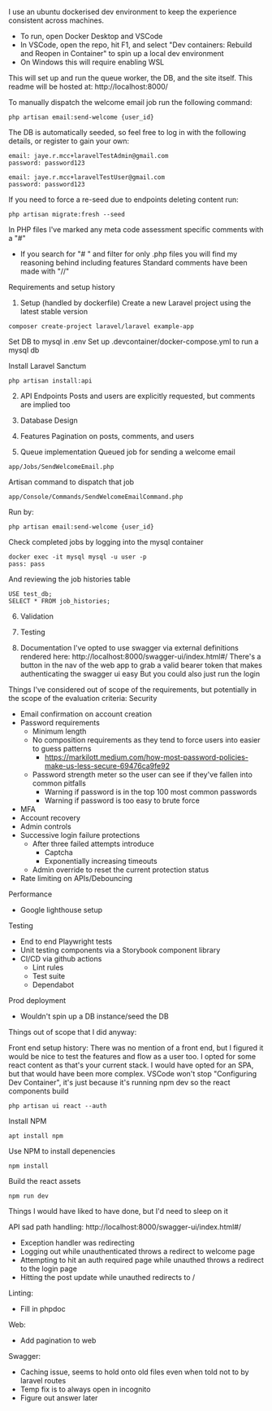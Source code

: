 I use an ubuntu dockerised dev environment to keep the experience consistent across machines.

-   To run, open Docker Desktop and VSCode
-   In VSCode, open the repo, hit F1, and select "Dev containers: Rebuild and Reopen in Container" to spin up a local dev environment
-   On Windows this will require enabling WSL

This will set up and run the queue worker, the DB, and the site itself.
This readme will be hosted at: http://localhost:8000/

To manually dispatch the welcome email job run the following command:

```
php artisan email:send-welcome {user_id}
```

The DB is automatically seeded, so feel free to log in with the following details, or register to gain your own:

```
email: jaye.r.mcc+laravelTestAdmin@gmail.com
password: password123

email: jaye.r.mcc+laravelTestUser@gmail.com
password: password123
```

If you need to force a re-seed due to endpoints deleting content run:

```
php artisan migrate:fresh --seed
```

In PHP files I've marked any meta code assessment specific comments with a "#"

-   If you search for "# " and filter for only .php files you will find my reasoning behind including features
    Standard comments have been made with "//"

Requirements and setup history

1. Setup (handled by dockerfile)
   Create a new Laravel project using the latest stable version

```
composer create-project laravel/laravel example-app
```

Set DB to mysql in .env
Set up .devcontainer/docker-compose.yml to run a mysql db

Install Laravel Sanctum

```
php artisan install:api
```

2. API Endpoints
   Posts and users are explicitly requested, but comments are implied too

3. Database Design

4. Features
   Pagination on posts, comments, and users

5. Queue implementation
   Queued job for sending a welcome email

```
app/Jobs/SendWelcomeEmail.php
```

Artisan command to dispatch that job

```
app/Console/Commands/SendWelcomeEmailCommand.php
```

Run by:

```
php artisan email:send-welcome {user_id}
```

Check completed jobs by logging into the mysql container

```
docker exec -it mysql mysql -u user -p
pass: pass
```

And reviewing the job histories table

```
USE test_db;
SELECT * FROM job_histories;
```

6. Validation

7. Testing

8. Documentation
   I've opted to use swagger via external definitions rendered here: http://localhost:8000/swagger-ui/index.html#/
   There's a button in the nav of the web app to grab a valid bearer token that makes authenticating the swagger ui easy
   But you could also just run the login 

Things I've considered out of scope of the requirements, but potentially in the scope of the evaluation criteria:
Security

-   Email confirmation on account creation
-   Password requirements
    -   Minimum length
    -   No composition requirements as they tend to force users into easier to guess patterns
        -   https://markilott.medium.com/how-most-password-policies-make-us-less-secure-69476ca9fe92
    -   Password strength meter so the user can see if they've fallen into common pitfalls
        -   Warning if password is in the top 100 most common passwords
        -   Warning if password is too easy to brute force
-   MFA
-   Account recovery
-   Admin controls
-   Successive login failure protections
    -   After three failed attempts introduce
        -   Captcha
        -   Exponentially increasing timeouts
    -   Admin override to reset the current protection status
-   Rate limiting on APIs/Debouncing

Performance

-   Google lighthouse setup

Testing

-   End to end Playwright tests
-   Unit testing components via a Storybook component library
-   CI/CD via github actions
    -   Lint rules
    -   Test suite
    -   Dependabot

Prod deployment

-   Wouldn't spin up a DB instance/seed the DB

Things out of scope that I did anyway:

Front end setup history:
There was no mention of a front end, but I figured it would be nice to test the features and flow as a user too.
I opted for some react content as that's your current stack.
I would have opted for an SPA, but that would have been more complex.
VSCode won't stop "Configuring Dev Container", it's just because it's running npm dev so the react components build

```
php artisan ui react --auth
```

Install NPM

```
apt install npm
```

Use NPM to install depenencies

```
npm install
```

Build the react assets

```
npm run dev
```

Things I would have liked to have done, but I'd need to sleep on it

API sad path handling: http://localhost:8000/swagger-ui/index.html#/

-   Exception handler was redirecting
-   Logging out while unauthenticated throws a redirect to welcome page
-   Attempting to hit an auth required page while unauthed throws a redirect to the login page
-   Hitting the post update while unauthed redirects to /

Linting:

-   Fill in phpdoc

Web:

-   Add pagination to web

Swagger:

-   Caching issue, seems to hold onto old files even when told not to by laravel routes
-   Temp fix is to always open in incognito
-   Figure out answer later

